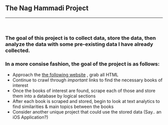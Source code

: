 <h2> The Nag Hammadi Project</h2>
<hr>
<br>
<h3>The goal of this project is to collect data, store the data, then analyze the data with some pre-existing data I have already collected.</h3>
<h3> In a more consise fashion, the goal of the project is as follows: </h3>
<ul>
<li>Approach the <a href="http://www.gnosis.org/library.html">the following website</a> , grab all HTML</li>
<li>Continue to crawl through <em>important</em> links to find the necessary books of interest</li>
<li>Once the books of interest are found, scrape each of those and store them into a database by logical sections</li>
<li>After each book is scraped and stored, begin to look at text analytics to find similarities &amp; main topics between the books</li>
<li>Consider another unique project that could use the stored data (Say.. an iOS Application?)</li>
</ul>
